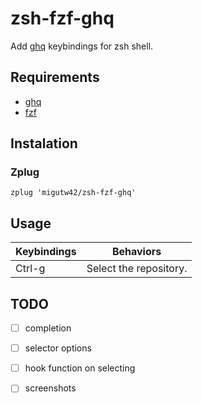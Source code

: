 # zsh-fzf-ghq

Add [ghq](https://github.com/motemen/ghq) keybindings for zsh shell. 

## Requirements

* [ghq](https://github.com/motemen/ghq)
* [fzf](https://github.com/junegunn/fzf)

## Instalation

### Zplug

```
zplug 'migutw42/zsh-fzf-ghq'
```

## Usage

|Keybindings|       Behaviors      |
|-----------|----------------------|
|Ctrl-g     |Select the repository.|

## TODO
* [ ] completion
* [ ] selector options
* [ ] hook function on selecting
* [ ] screenshots


